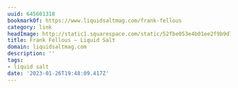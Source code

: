 ```yaml
---
uuid: 645601318
bookmarkOf: https://www.liquidsaltmag.com/frank-fellous
category: link
headImage: http://static1.squarespace.com/static/52fbe053e4b01ee2f9b9d77e/t/5ea6167b6fb8b631406be4fb/1595129904710/SanO3.jpg?format=1500w
title: Frank Fellous — Liquid Salt
domain: liquidsaltmag.com
description: ''
tags:
- liquid salt
date: '2023-01-26T19:48:09.417Z'
---
```



